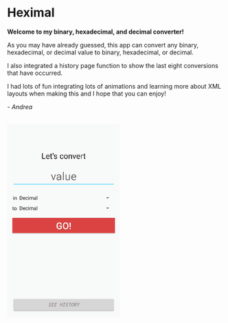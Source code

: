 # Heximal
**Welcome to my binary, hexadecimal, and decimal converter!**

As you may have already guessed, this app can convert any binary, hexadecimal, or decimal value to binary, hexadecimal, or decimal.

I also integrated a history page function to show the last eight conversions that have occurred.

I had lots of fun integrating lots of animations and learning more about XML layouts when making this and I hope that you can enjoy!

*- Andrea*

<br />

<img src="binhexadec.gif" />